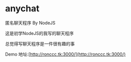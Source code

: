 anychat
=======

匿名聊天程序 By NodeJS

这是初学NodeJS的我写的聊天程序

总觉得写聊天程序是一件很有趣的事

Demo 地址:[http://ronccc.tk:3000/](http://ronccc.tk:3000/)
